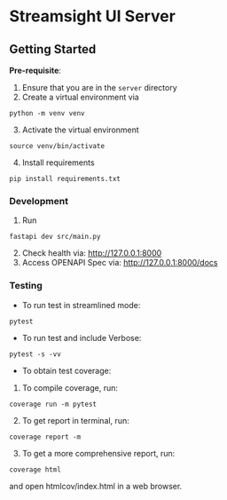 # Streamsight UI Server

## Getting Started

**Pre-requisite**:
1. Ensure that you are in the `server` directory
2. Create a virtual environment via
```
python -m venv venv
```
3. Activate the virtual environment
```
source venv/bin/activate
```
4. Install requirements
```
pip install requirements.txt
```

### Development
1. Run
```
fastapi dev src/main.py
```
2. Check health via: http://127.0.0.1:8000
3. Access OPENAPI Spec via: http://127.0.0.1:8000/docs

### Testing
* To run test in streamlined mode:
```
pytest
```

* To run test and include Verbose:
```
pytest -s -vv
```
* To obtain test coverage:
1. To compile coverage, run:
```
coverage run -m pytest
```
2. To get report in terminal, run:
```
coverage report -m
```
3. To get a more comprehensive report, run:
```
coverage html
```
and open htmlcov/index.html in a web browser.